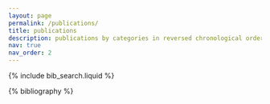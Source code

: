 ```yaml
---
layout: page
permalink: /publications/
title: publications
description: publications by categories in reversed chronological order; <a href="https://ui.adsabs.harvard.edu/search/p_=0&q=orcid%3A0000-0002-5281-5151&sort=date">NASA ADS</a> is also available and may be more up-to-date.
nav: true
nav_order: 2
---
```


<!-- _pages/publications.md -->

<!-- Bibsearch Feature -->

{% include bib_search.liquid %}

<div class="publications">

{% bibliography %}

</div>
